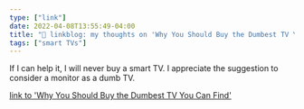```yaml
---
type: ["link"]
date: 2022-04-08T13:55:49-04:00
title: "🔗 linkblog: my thoughts on 'Why You Should Buy the Dumbest TV You Can Find'"
tags: ["smart TVs"]
---
```

If I can help it, I will never buy a smart TV. I appreciate the suggestion to consider a monitor as a dumb TV.
 
[link to 'Why You Should Buy the Dumbest TV You Can Find'](https://lifehacker.com/why-you-should-buy-the-dumbest-tv-you-can-find-1848768646)
